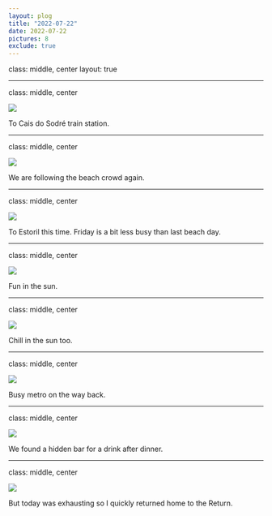 ```yaml
---
layout: plog
title: "2022-07-22"
date: 2022-07-22
pictures: 8
exclude: true
---
```


class: middle, center
layout: true

---

class: middle, center

<img class="plog-picture" src="{{ site.baseurl }}/img/plog/2022-07-22/01.jpg" />

To Cais do Sodré train station.

---

class: middle, center

<img class="plog-picture" src="{{ site.baseurl }}/img/plog/2022-07-22/02.jpg" />

We are following the beach crowd again.

---

class: middle, center

<img class="plog-picture" src="{{ site.baseurl }}/img/plog/2022-07-22/03.jpg" />

To Estoril this time. Friday is a bit less busy than last beach day.

---

class: middle, center

<img class="plog-picture" src="{{ site.baseurl }}/img/plog/2022-07-22/04.gif" />

Fun in the sun.

---

class: middle, center

<img class="plog-picture" src="{{ site.baseurl }}/img/plog/2022-07-22/05.jpeg" />

Chill in the sun too.

---

class: middle, center

<img class="plog-picture" src="{{ site.baseurl }}/img/plog/2022-07-22/06.jpg" />

Busy metro on the way back.

---

class: middle, center

<img class="plog-picture" src="{{ site.baseurl }}/img/plog/2022-07-22/07.jpeg" />

We found a hidden bar for a drink after dinner.

---

class: middle, center

<img class="plog-picture" src="{{ site.baseurl }}/img/plog/2022-07-22/08.jpg" />

But today was exhausting so I quickly returned home to the Return.

